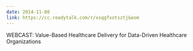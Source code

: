 ```yaml
---
date: 2014-11-08
link: https://cc.readytalk.com/r/xsqgfxotsztj&eom
---
```


WEBCAST: Value-Based Healthcare Delivery for Data-Driven Healthcare Organizations